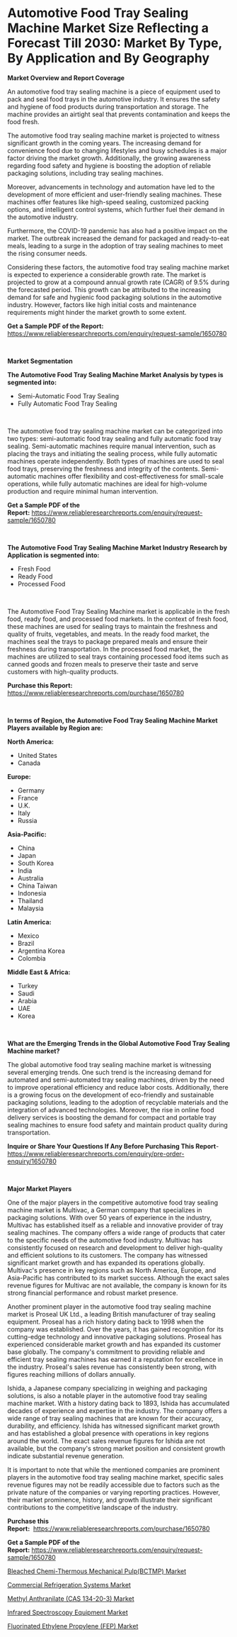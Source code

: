 <p><h1>Automotive Food Tray Sealing Machine Market Size Reflecting a Forecast Till 2030: Market By Type, By Application and By Geography</h1></p><p><strong>Market Overview and Report Coverage</strong></p>
<p><p>An automotive food tray sealing machine is a piece of equipment used to pack and seal food trays in the automotive industry. It ensures the safety and hygiene of food products during transportation and storage. The machine provides an airtight seal that prevents contamination and keeps the food fresh.</p><p>The automotive food tray sealing machine market is projected to witness significant growth in the coming years. The increasing demand for convenience food due to changing lifestyles and busy schedules is a major factor driving the market growth. Additionally, the growing awareness regarding food safety and hygiene is boosting the adoption of reliable packaging solutions, including tray sealing machines.</p><p>Moreover, advancements in technology and automation have led to the development of more efficient and user-friendly sealing machines. These machines offer features like high-speed sealing, customized packing options, and intelligent control systems, which further fuel their demand in the automotive industry.</p><p>Furthermore, the COVID-19 pandemic has also had a positive impact on the market. The outbreak increased the demand for packaged and ready-to-eat meals, leading to a surge in the adoption of tray sealing machines to meet the rising consumer needs.</p><p>Considering these factors, the automotive food tray sealing machine market is expected to experience a considerable growth rate. The market is projected to grow at a compound annual growth rate (CAGR) of 9.5% during the forecasted period. This growth can be attributed to the increasing demand for safe and hygienic food packaging solutions in the automotive industry. However, factors like high initial costs and maintenance requirements might hinder the market growth to some extent.</p></p>
<p><strong>Get a Sample PDF of the Report:</strong> <a href="https://www.reliableresearchreports.com/enquiry/request-sample/1650780">https://www.reliableresearchreports.com/enquiry/request-sample/1650780</a></p>
<p>&nbsp;</p>
<p><strong>Market Segmentation</strong></p>
<p><strong>The Automotive Food Tray Sealing Machine Market Analysis by types is segmented into:</strong></p>
<p><ul><li>Semi-Automatic Food Tray Sealing</li><li>Fully Automatic Food Tray Sealing</li></ul></p>
<p>&nbsp;</p>
<p><p>The automotive food tray sealing machine market can be categorized into two types: semi-automatic food tray sealing and fully automatic food tray sealing. Semi-automatic machines require manual intervention, such as placing the trays and initiating the sealing process, while fully automatic machines operate independently. Both types of machines are used to seal food trays, preserving the freshness and integrity of the contents. Semi-automatic machines offer flexibility and cost-effectiveness for small-scale operations, while fully automatic machines are ideal for high-volume production and require minimal human intervention.</p></p>
<p><strong>Get a Sample PDF of the Report:</strong>&nbsp;<a href="https://www.reliableresearchreports.com/enquiry/request-sample/1650780">https://www.reliableresearchreports.com/enquiry/request-sample/1650780</a></p>
<p>&nbsp;</p>
<p><strong>The Automotive Food Tray Sealing Machine Market Industry Research by Application is segmented into:</strong></p>
<p><ul><li>Fresh Food</li><li>Ready Food</li><li>Processed Food</li></ul></p>
<p>&nbsp;</p>
<p><p>The Automotive Food Tray Sealing Machine market is applicable in the fresh food, ready food, and processed food markets. In the context of fresh food, these machines are used for sealing trays to maintain the freshness and quality of fruits, vegetables, and meats. In the ready food market, the machines seal the trays to package prepared meals and ensure their freshness during transportation. In the processed food market, the machines are utilized to seal trays containing processed food items such as canned goods and frozen meals to preserve their taste and serve customers with high-quality products.</p></p>
<p><strong>Purchase this Report:</strong>&nbsp; <a href="https://www.reliableresearchreports.com/purchase/1650780">https://www.reliableresearchreports.com/purchase/1650780</a></p>
<p>&nbsp;</p>
<p><strong>In terms of Region, the Automotive Food Tray Sealing Machine Market Players available by Region are:</strong></p>
<p>
    <p> <strong> North America: </strong>
        <ul>
            <li>United States</li>
            <li>Canada</li>
        </ul>
        </p> 
    <p> <strong> Europe: </strong>
        <ul>
            <li>Germany</li>
            <li>France</li>
            <li>U.K.</li>
            <li>Italy</li>
            <li>Russia</li>
        </ul>
        </p> 
    <p> <strong> Asia-Pacific: </strong>
        <ul>
            <li>China</li>
            <li>Japan</li>
            <li>South Korea</li>
            <li>India</li>
            <li>Australia</li>
            <li>China Taiwan</li>
            <li>Indonesia</li>
            <li>Thailand</li>
            <li>Malaysia</li>
        </ul>
        </p> 
    <p> <strong> Latin America: </strong>
        <ul>
            <li>Mexico</li>
            <li>Brazil</li>
            <li>Argentina Korea</li>
            <li>Colombia</li>
        </ul>
        </p> 
    <p> <strong> Middle East & Africa: </strong>
        <ul>
            <li>Turkey</li>
            <li>Saudi</li>
            <li>Arabia</li>
            <li>UAE</li>
            <li>Korea</li>
        </ul>
    </p>
    </p>
<p>&nbsp;</p>
<p><strong>What are the Emerging Trends in the Global Automotive Food Tray Sealing Machine market?</strong></p>
<p><p>The global automotive food tray sealing machine market is witnessing several emerging trends. One such trend is the increasing demand for automated and semi-automated tray sealing machines, driven by the need to improve operational efficiency and reduce labor costs. Additionally, there is a growing focus on the development of eco-friendly and sustainable packaging solutions, leading to the adoption of recyclable materials and the integration of advanced technologies. Moreover, the rise in online food delivery services is boosting the demand for compact and portable tray sealing machines to ensure food safety and maintain product quality during transportation.</p></p>
<p><strong>Inquire or Share Your Questions If Any Before Purchasing This Report</strong>- <a href="https://www.reliableresearchreports.com/enquiry/pre-order-enquiry/1650780">https://www.reliableresearchreports.com/enquiry/pre-order-enquiry/1650780</a></p>
<p>&nbsp;</p>
<p><strong>Major Market Players</strong></p>
<p><p>One of the major players in the competitive automotive food tray sealing machine market is Multivac, a German company that specializes in packaging solutions. With over 50 years of experience in the industry, Multivac has established itself as a reliable and innovative provider of tray sealing machines. The company offers a wide range of products that cater to the specific needs of the automotive food industry. Multivac has consistently focused on research and development to deliver high-quality and efficient solutions to its customers. The company has witnessed significant market growth and has expanded its operations globally. Multivac's presence in key regions such as North America, Europe, and Asia-Pacific has contributed to its market success. Although the exact sales revenue figures for Multivac are not available, the company is known for its strong financial performance and robust market presence.</p><p>Another prominent player in the automotive food tray sealing machine market is Proseal UK Ltd., a leading British manufacturer of tray sealing equipment. Proseal has a rich history dating back to 1998 when the company was established. Over the years, it has gained recognition for its cutting-edge technology and innovative packaging solutions. Proseal has experienced considerable market growth and has expanded its customer base globally. The company's commitment to providing reliable and efficient tray sealing machines has earned it a reputation for excellence in the industry. Proseal's sales revenue has consistently been strong, with figures reaching millions of dollars annually.</p><p>Ishida, a Japanese company specializing in weighing and packaging solutions, is also a notable player in the automotive food tray sealing machine market. With a history dating back to 1893, Ishida has accumulated decades of experience and expertise in the industry. The company offers a wide range of tray sealing machines that are known for their accuracy, durability, and efficiency. Ishida has witnessed significant market growth and has established a global presence with operations in key regions around the world. The exact sales revenue figures for Ishida are not available, but the company's strong market position and consistent growth indicate substantial revenue generation.</p><p>It is important to note that while the mentioned companies are prominent players in the automotive food tray sealing machine market, specific sales revenue figures may not be readily accessible due to factors such as the private nature of the companies or varying reporting practices. However, their market prominence, history, and growth illustrate their significant contributions to the competitive landscape of the industry.</p></p>
<p><strong>Purchase this Report:</strong>&nbsp;&nbsp;<a href="https://www.reliableresearchreports.com/purchase/1650780">https://www.reliableresearchreports.com/purchase/1650780</a></p>
<p></p>
<p><strong>Get a Sample PDF of the Report:</strong>&nbsp;<a href="https://www.reliableresearchreports.com/enquiry/request-sample/1650780">https://www.reliableresearchreports.com/enquiry/request-sample/1650780</a></p>
<p><p><a href="https://www.linkedin.com/pulse/bleached-chemi-thermous-mechanical-pulpbctmp-market-research/">Bleached Chemi-Thermous Mechanical Pulp(BCTMP) Market</a></p><p><a href="https://medium.com/@orphabrakus2023/commercial-refrigeration-systems-market-size-growth-forecast-2023-2030-ccc52f06b7fb">Commercial Refrigeration Systems Market</a></p><p><a href="https://www.linkedin.com/pulse/methyl-anthranilate-cas-134-20-3-market-research-report/">Methyl Anthranilate (CAS 134-20-3) Market</a></p><p><a href="https://medium.com/@twilabailey2000/infrared-spectroscopy-equipment-market-size-growth-forecast-2023-2030-916184bfb06a">Infrared Spectroscopy Equipment Market</a></p><p><a href="https://www.linkedin.com/pulse/decoding-fluorinated-ethylene-propylene-fep-market-deep/">Fluorinated Ethylene Propylene (FEP) Market</a></p></p>